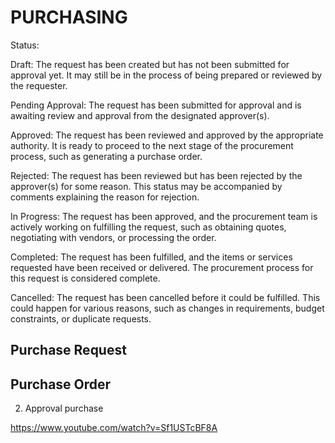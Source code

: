 # PURCHASING

Status:

Draft: The request has been created but has not been submitted for approval yet. It may still be in the process of being prepared or reviewed by the requester.

Pending Approval: The request has been submitted for approval and is awaiting review and approval from the designated approver(s).

Approved: The request has been reviewed and approved by the appropriate authority. It is ready to proceed to the next stage of the procurement process, such as generating a purchase order.

Rejected: The request has been reviewed but has been rejected by the approver(s) for some reason. This status may be accompanied by comments explaining the reason for rejection.

In Progress: The request has been approved, and the procurement team is actively working on fulfilling the request, such as obtaining quotes, negotiating with vendors, or processing the order.

Completed: The request has been fulfilled, and the items or services requested have been received or delivered. The procurement process for this request is considered complete.

Cancelled: The request has been cancelled before it could be fulfilled. This could happen for various reasons, such as changes in requirements, budget constraints, or duplicate requests.

## Purchase Request

## Purchase Order

2. Approval purchase

https://www.youtube.com/watch?v=Sf1USTcBF8A
